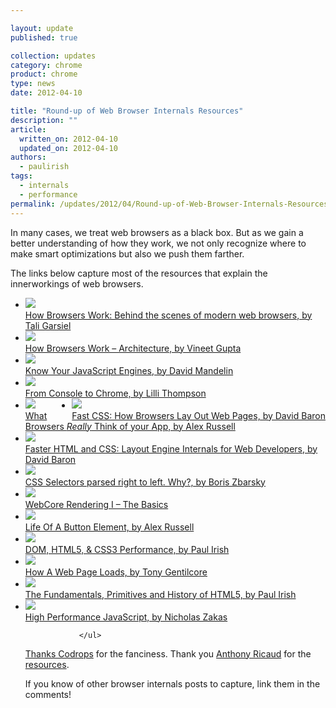 ```yaml
---

layout: update
published: true

collection: updates
category: chrome
product: chrome
type: news
date: 2012-04-10

title: "Round-up of Web Browser Internals Resources"
description: ""
article:
  written_on: 2012-04-10
  updated_on: 2012-04-10
authors:
  - paulirish
tags:
  - internals
  - performance
permalink: /updates/2012/04/Round-up-of-Web-Browser-Internals-Resources.html
---
```


<p>In many cases, we treat web browsers as a black box. But as we gain a better understanding of how they work, we not only recognize where to make smart optimizations but also we push them farther. </p>

<p>The links below capture most of the resources that explain the innerworkings of web browsers. </p>
				<ul id="da-thumbs" class="da-thumbs" >


<li><a href="http://www.html5rocks.com/en/tutorials/internals/howbrowserswork/">
    <img src="http://beta.url2png.com/v6/P4EA9CF92E4F9C/daf350053347a0388a6f4d72ae3277d4/png/?url=http%3A%2F%2Fwww.html5rocks.com%2Fen%2Ftutorials%2Finternals%2Fhowbrowserswork%2F&viewport=1024x746&format=png&thumbnail_max_width=440" class=big>
    <div><span>How Browsers Work: Behind the scenes of modern web browsers, by Tali Garsiel</span></div>
  </a></li>







<li><a href="http://www.vineetgupta.com/2010/11/how-browsers-work-part-1-architecture/">
    <img src="http://beta.url2png.com/v6/P4EA9CF92E4F9C/7825d223b6a7848b44fcba68185d71fb/png/?url=http%3A%2F%2Fwww.vineetgupta.com%2F2010%2F11%2Fhow-browsers-work-part-1-architecture%2F&viewport=1024x746&format=png&thumbnail_max_width=240">
    <div><span>How Browsers Work – Architecture, by Vineet Gupta</span></div>
  </a></li>


  <li><a href="http://blog.mozilla.com/dmandelin/2011/06/16/know-your-engines-at-oreilly-velocity-2011/">
    <img src="http://beta.url2png.com/v6/P4EA9CF92E4F9C/323fe44ef014c5da2e009e389b95cf9f/png/?url=http%3A%2F%2Fblog.mozilla.com%2Fdmandelin%2F2011%2F06%2F16%2Fknow-your-engines-at-oreilly-velocity-2011%2F&viewport=1024x746&format=png&thumbnail_max_width=240">
    <div><span>Know Your JavaScript Engines, by David Mandelin</span></div>
  </a></li>



  <li><a href="http://www.youtube.com/watch?v=XAqIpGU8ZZk">
    <img src="http://beta.url2png.com/v6/P4EA9CF92E4F9C/d0472464d27d25fdef6d77deda654d89/png/?url=http%3A%2F%2Fwww.youtube.com%2Fwatch%3Fv%3DXAqIpGU8ZZk&viewport=1024x746&format=png&thumbnail_max_width=240">
    <div><span>From Console to Chrome, by Lilli Thompson</span></div>
  </a></li>


<li style="float:right"><a href="http://dbaron.org/talks/2012-03-11-sxsw/master.xhtml">
    <img src="http://beta.url2png.com/v6/P4EA9CF92E4F9C/d685e329b34e2899e78ff5b6de339604/png/?url=http%3A%2F%2Fdbaron.org%2Ftalks%2F2012-03-11-sxsw%2Fmaster.xhtml&viewport=1024x746&format=png&thumbnail_max_width=440" class=big>
    <div><span>Fast CSS: How Browsers Lay Out Web Pages, by David Baron</span></div>
  </a></li>


  <li><a href="http://dayofjs.com/videos/22158462/web-browsers_alex-russel">
    <img src="http://beta.url2png.com/v6/P4EA9CF92E4F9C/584d9eb36c18ecef9a376ce4ec9ea567/png/?url=http%3A%2F%2Fdayofjs.com%2Fvideos%2F22158462%2Fweb-browsers_alex-russel&viewport=1024x746&format=png&thumbnail_max_width=240">
   <div><span> What Browsers <em>Really</em> Think of your App, by Alex Russell</span></div>
  </a></li>


  <li style="clear:both"><a href="http://www.youtube.com/watch?v=a2_6bGNZ7bA">
    <img src="http://beta.url2png.com/v6/P4EA9CF92E4F9C/9cdf9d13ee882ef233457483f251e345/png/?url=http%3A%2F%2Fwww.youtube.com%2Fwatch%3Fv%3Da2_6bGNZ7bA&viewport=1024x746&format=png&thumbnail_max_width=240">
    <div><span>Faster HTML and CSS: Layout Eng&shy;ine Internals for Web Dev&shy;elop&shy;ers, by David Baron</span></div>
  </a></li>

  <li><a href="http://stackoverflow.com/questions/5797014/css-selectors-parsed-right-to-left-why/5813672#5813672">
    <img src="http://beta.url2png.com/v6/P4EA9CF92E4F9C/8c411595aeb356e12f7897b370f58842/png/?url=http%3A%2F%2Fstackoverflow.com%2Fquestions%2F5797014%2Fcss-selectors-parsed-right-to-left-why%2F5813672%235813672&viewport=1024x746&format=png&thumbnail_max_width=240">
    <div><span>CSS Selectors parsed right to left. Why?, by Boris Zbarsky</span></div>
  </a></li>



  <li><a href="http://www.webkit.org/blog/114/webcore-rendering-i-the-basics/">
    <img src="http://beta.url2png.com/v6/P4EA9CF92E4F9C/b1b007734c4b31681da3953705d71eb1/png/?url=http%3A%2F%2Fwww.webkit.org%2Fblog%2F114%2Fwebcore-rendering-i-the-basics%2F&viewport=1024x746&format=png&thumbnail_max_width=240">
    <div><span>WebCore Rendering I – The Basics</span></div>
  </a></li>

<li><a href="http://vimeo.com/32364192">
    <img src="http://beta.url2png.com/v6/P4EA9CF92E4F9C/475edf4e5e381e40bdb5ba346357739a/png/?url=http%3A%2F%2Fvimeo.com%2F32364192&viewport=1024x746&format=png&thumbnail_max_width=440" class=big>
    <div><span>Life Of A Button Element, by Alex Russell</span></div>
  </a></li>


  <li><a href="http://paulirish.com/2011/dom-html5-css3-performance/">
    <img src="http://beta.url2png.com/v6/P4EA9CF92E4F9C/0a6e41e2a110474975e0250de4d7c419/png/?url=http%3A%2F%2Fpaulirish.com%2F2011%2Fdom-html5-css3-performance%2F&viewport=1024x746&format=png&thumbnail_max_width=240">
    <div><span>DOM, HTML5, &amp; CSS3 Performance, by Paul Irish</span></div>
  </a></li>

  <li><a href="http://gent.ilcore.com/2011/05/how-web-page-loads.html">
    <img src="http://beta.url2png.com/v6/P4EA9CF92E4F9C/9bc949fa4ad33442c1e6adf1620b3990/png/?url=http%3A%2F%2Fgent.ilcore.com%2F2011%2F05%2Fhow-web-page-loads.html&viewport=1024x746&format=png&thumbnail_max_width=240">
    <div><span>How A Web Page Loads, by Tony Gentilcore</span></div>
  </a></li>

  <li><a href="http://paulirish.com/2011/primitives-html5-video/">
    <img src="http://beta.url2png.com/v6/P4EA9CF92E4F9C/4dadb33cc36dd6331346ee982a8591be/png/?url=http%3A%2F%2Fpaulirish.com%2F2011%2Fprimitives-html5-video%2F&viewport=1024x746&format=png&thumbnail_max_width=240">
    <div><span>The Fund&shy;amentals, Prim&shy;itives and His&shy;tory of HTML5, by Paul Irish</span></div>
  </a></li>



  <li><a href="https://vimeo.com/16241085">
    <img src="http://beta.url2png.com/v6/P4EA9CF92E4F9C/50d2efdef470be7fb44133bc0c7000f1/png/?url=https%3A%2F%2Fvimeo.com%2F16241085&viewport=1024x746&format=png&thumbnail_max_width=240">
    <div><span>High Performance JavaScript, by Nicholas Zakas</span></div>
  </a></li>


				</ul>
		
<p style="clear:both">
<a href="http://tympanus.net/codrops/2012/04/09/direction-aware-hover-effect-with-css3-and-jquery/">Thanks Codrops</a> for the fanciness. Thank you <a href="https://twitter.com/#!/rik24d">Anthony Ricaud</a> for the <a href="http://blogmarks.net/user/rik/marks/tag/navigateur-marche">resources</a>. 

<p>
If you know of other browser internals posts to capture, link them in the comments!
</p>
